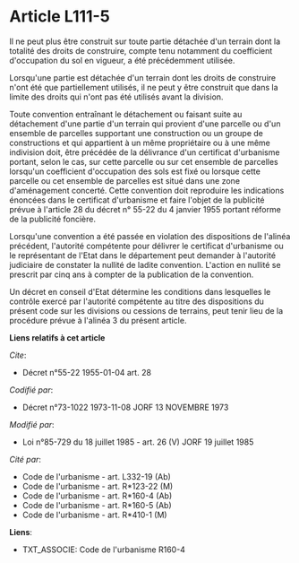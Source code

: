 # Article L111-5

Il ne peut plus être construit sur toute partie détachée d'un terrain dont la totalité des droits de construire, compte tenu
notamment du coefficient d'occupation du sol en vigueur, a été précédemment utilisée.

Lorsqu'une partie est détachée d'un terrain dont les droits de construire n'ont été que partiellement utilisés, il ne peut y
être construit que dans la limite des droits qui n'ont pas été utilisés avant la division.

Toute convention entraînant le détachement ou faisant suite au détachement d'une partie d'un terrain qui provient d'une
parcelle ou d'un ensemble de parcelles supportant une construction ou un groupe de constructions et qui appartient à un même
propriétaire ou à une même indivision doit, être précédée de la délivrance d'un certificat d'urbanisme portant, selon le cas,
sur cette parcelle ou sur cet ensemble de parcelles lorsqu'un coefficient d'occupation des sols est fixé ou lorsque cette
parcelle ou cet ensemble de parcelles est situé dans une zone d'aménagement concerté. Cette convention doit reproduire les
indications énoncées dans le certificat d'urbanisme et faire l'objet de la publicité prévue à l'article 28 du décret n° 55-22
du 4 janvier 1955 portant réforme de la publicité foncière.

Lorsqu'une convention a été passée en violation des dispositions de l'alinéa précédent, l'autorité compétente pour délivrer
le certificat d'urbanisme ou le représentant de l'Etat dans le département peut demander à l'autorité judiciaire de constater
la nullité de ladite convention. L'action en nullité se prescrit par cinq ans à compter de la publication de la convention.

Un décret en conseil d'Etat détermine les conditions dans lesquelles le contrôle exercé par l'autorité compétente au titre
des dispositions du présent code sur les divisions ou cessions de terrains, peut tenir lieu de la procédure prévue à l'alinéa
3 du présent article.

**Liens relatifs à cet article**

_Cite_:

  - Décret n°55-22 1955-01-04 art. 28

_Codifié par_:

  - Décret n°73-1022 1973-11-08 JORF 13 NOVEMBRE 1973

_Modifié par_:

  - Loi n°85-729 du 18 juillet 1985 - art. 26 (V) JORF 19 juillet 1985

_Cité par_:

  - Code de l'urbanisme - art. L332-19 (Ab)
  - Code de l'urbanisme - art. R*123-22 (M)
  - Code de l'urbanisme - art. R*160-4 (Ab)
  - Code de l'urbanisme - art. R*160-5 (Ab)
  - Code de l'urbanisme - art. R*410-1 (M)

**Liens**:

  - TXT_ASSOCIE: Code de l'urbanisme R160-4
